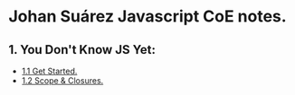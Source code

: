 #  Johan Suárez Javascript CoE notes.
## 1. You Don't Know JS Yet:
- [1.1 Get Started.](https://github.com/johansuarezunosquare/johan-suarez/tree/feature/you-dont-know-js-1/You-Dont-Know-JS-YET-I)
-  [1.2 Scope & Closures.](https://github.com/johansuarezunosquare/johan-suarez/tree/feature/you-dont-know-js-1/You-Dont-Know-JS-YET-II)